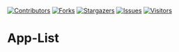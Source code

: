 <!-- MARKDOWN LINKS -->
<!-- https://www.markdownguide.org/basic-syntax/#reference-style-links -->
[contributors-shield]: https://img.shields.io/github/contributors/damahecode/DamaheCode-List.svg?style=for-the-badge
[contributors-url]: https://github.com/damahecode/DamaheCode-List/graphs/contributors
[forks-shield]: https://img.shields.io/github/forks/damahecode/DamaheCode-List.svg?style=for-the-badge
[forks-url]: https://github.com/damahecode/DamaheCode-List/network/members
[stars-shield]: https://img.shields.io/github/stars/damahecode/DamaheCode-List.svg?style=for-the-badge
[stars-url]: https://github.com/damahecode/DamaheCode-List/stargazers
[issues-shield]: https://img.shields.io/github/issues/damahecode/DamaheCode-List.svg?style=for-the-badge
[issues-url]: https://github.com/damahecode/DamaheCode-List/issues
[visitor-shield]: https://komarev.com/ghpvc/?username=damahecode&label=Visitors&style=for-the-badge
[visitor-url]: https://github.com/damahecode/DamaheCode-List

[![Contributors][contributors-shield]][contributors-url]
[![Forks][forks-shield]][forks-url]
[![Stargazers][stars-shield]][stars-url]
[![Issues][issues-shield]][issues-url]
[![Visitors][visitor-shield]][visitor-url]

# App-List
